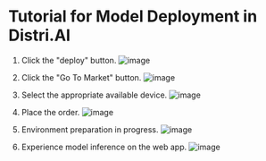 # Tutorial for Model Deployment in Distri.AI

1. Click the "deploy" button.
![image](https://github.com/distri-group/Solana-Renaissance-2024/assets/154581838/eb4ad813-7cb0-4f91-a2d0-9aaa3fa0f09b)

2. Click the "Go To Market" button.
![image](https://github.com/distri-group/Solana-Renaissance-2024/assets/154581838/ec91c3ba-62b1-40ba-a70d-94e72e3eefca)

3. Select the appropriate available device.
![image](https://github.com/distri-group/Solana-Renaissance-2024/assets/154581838/15f3347d-3c26-4afc-987e-ec0cd76a677e)

4. Place the order.
![image](https://github.com/distri-group/Solana-Renaissance-2024/assets/154581838/3da74b20-ac13-4eb2-a945-84fa61102545)

5. Environment preparation in progress.
![image](https://github.com/distri-group/Solana-Renaissance-2024/assets/154581838/0a28bdc2-9f68-46dc-a45f-957aad69a230)

6. Experience model inference on the web app.
![image](https://github.com/distri-group/Solana-Renaissance-2024/assets/154581838/1d9902f4-ce4a-4ca4-8d65-3019b3519dfe)
